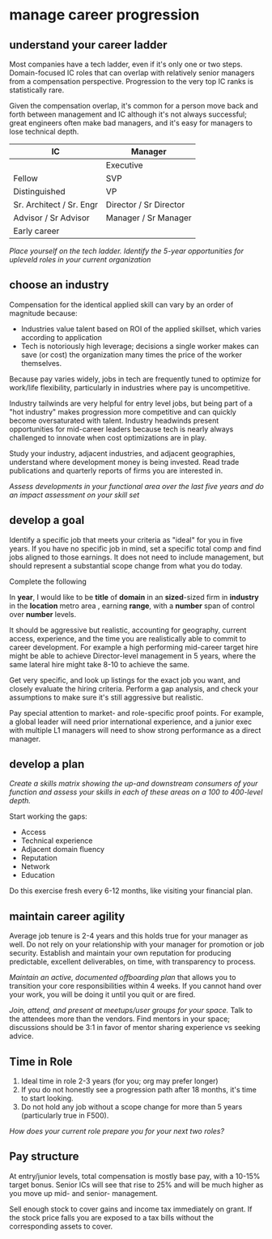 # manage career progression

## understand your career ladder
Most companies have a tech ladder, even if it's only one or two steps.  Domain-focused IC roles that can overlap with relatively senior managers from a compensation perspective.  Progression to the very top IC ranks is statistically rare.  

Given the compensation overlap, it's common for a person move back and forth between management and IC although it's not always successful; great engineers often make bad managers, and it's easy for managers to lose technical depth.  

| IC                       | Manager                |
| ------------------------ | ---------------------- |
|                          | Executive              |
| Fellow                   | SVP                    |
| Distinguished            | VP                     |
| Sr. Architect / Sr. Engr | Director / Sr Director |
| Advisor / Sr Advisor     | Manager / Sr Manager   |
| Early career             |                        |

*Place yourself on the tech ladder.  Identify the 5-year opportunities for upleveld roles in your current organization*

## choose an industry
Compensation for the identical applied skill can vary by an order of magnitude because:

- Industries value talent based on ROI of the applied skillset, which varies according to application
- Tech is notoriously high leverage; decisions a single worker makes can save (or cost) the organization many times the price of the worker themselves.

Because pay varies widely, jobs in tech are frequently tuned to optimize for work/life flexibility, particularly in industries where pay is uncompetitive.

Industry tailwinds are very helpful for entry level jobs, but being part of a "hot industry" makes progression more competitive and can quickly become oversaturated with talent. Industry headwinds present opportunities for mid-career leaders because tech is nearly always challenged to innovate when cost optimizations are in play.  

Study your industry, adjacent industries, and adjacent geographies, understand where development money is being invested.  Read trade publications and quarterly reports of firms you are interested in.

*Assess developments in your functional area over the last five years and do an impact assessment on your skill set* 

## develop a goal
Identify a specific job that meets your criteria as "ideal" for you in five years.  If you have no specific job in mind, set a specific total comp and find jobs aligned to those earnings.  It does not need to include management, but should represent a substantial scope change from what you do today. 

Complete the following

In **year**, I would like to be **title** of **domain** in an **sized**-sized firm in **industry** in the **location** metro area , earning **range**, with a **number** span of control over **number** levels.

It should be aggressive but realistic, accounting for geography, current access, experience, and the time you are realistically able to commit to career development.   For example a high performing mid-career target hire might be able to achieve Director-level management in 5 years, where the same lateral hire might take 8-10 to achieve the same.

Get very specific, and look up listings for the exact job you want, and closely evaluate the hiring criteria.   Perform a gap analysis, and check your assumptions to make sure it's still aggressive but realistic.  

Pay special attention to market- and role-specific proof points.  For example, a global leader will need prior international experience, and a junior exec with multiple L1 managers will need to show strong performance as a direct manager.

## develop a plan

*Create a skills matrix showing the up-and downstream consumers of your function and assess your skills in each of these areas on a 100 to 400-level depth.* 

Start working the gaps:
- Access
- Technical experience
- Adjacent domain fluency
- Reputation
- Network
- Education

Do this exercise fresh every 6-12 months, like visiting your financial plan.

## maintain career agility
Average job tenure is 2-4 years and this holds true for your manager as well. Do not rely on your relationship with your manager for promotion or job security. Establish and maintain your own reputation for producing predictable, excellent deliverables, on time, with transparency to process.

*Maintain an active, documented offboarding plan* that allows you to transition your core responsibilities within 4 weeks. If you cannot hand over your work, you will be doing it until you quit or are fired.

*Join, attend, and present at meetups/user groups for your space.*  Talk to the attendees more than the vendors.   Find mentors in your space; discussions should be 3:1 in favor of mentor sharing experience vs seeking advice.  


## Time in Role
1. Ideal time in role 2-3 years (for you; org may prefer longer)
2. If you do not honestly see a progression path after 18 months, it's time to start looking.  
3. Do not hold any job without a scope change for more than 5 years (particularly true in F500).

*How does your current role prepare you for your next two roles?*

## Pay structure
At entry/junior levels, total compensation is mostly base pay, with a 10-15% target bonus.  Senior ICs will see that rise to 25% and will be much higher as you move up mid- and senior- management.  

Sell enough stock to cover gains and income tax immediately on grant. If the stock price falls you are exposed to a tax bills without the corresponding assets to cover.
